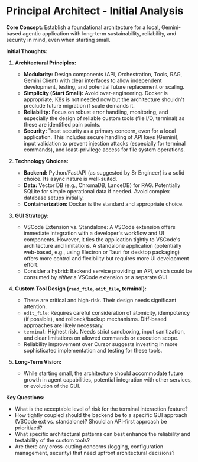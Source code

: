 # Principal Architect - Initial Analysis

**Core Concept:** Establish a foundational architecture for a local, Gemini-based agentic application with long-term sustainability, reliability, and security in mind, even when starting small.

**Initial Thoughts:**

1.  **Architectural Principles:**
    *   **Modularity:** Design components (API, Orchestration, Tools, RAG, Gemini Client) with clear interfaces to allow independent development, testing, and potential future replacement or scaling.
    *   **Simplicity (Start Small):** Avoid over-engineering. Docker is appropriate; K8s is not needed now but the architecture shouldn't preclude future migration if scale demands it.
    *   **Reliability:** Focus on robust error handling, monitoring, and especially the design of reliable custom tools (file I/O, terminal) as these are identified pain points.
    *   **Security:** Treat security as a primary concern, even for a local application. This includes secure handling of API keys (Gemini), input validation to prevent injection attacks (especially for terminal commands), and least-privilege access for file system operations.

2.  **Technology Choices:**
    *   **Backend:** Python/FastAPI (as suggested by Sr Engineer) is a solid choice. Its async nature is well-suited.
    *   **Data:** Vector DB (e.g., ChromaDB, LanceDB) for RAG. Potentially SQLite for simple operational data if needed. Avoid complex database setups initially.
    *   **Containerization:** Docker is the standard and appropriate choice.

3.  **GUI Strategy:**
    *   VSCode Extension vs. Standalone: A VSCode extension offers immediate integration with a developer's workflow and UI components. However, it ties the application tightly to VSCode's architecture and limitations. A standalone application (potentially web-based, e.g., using Electron or Tauri for desktop packaging) offers more control and flexibility but requires more UI development effort.
    *   Consider a hybrid: Backend service providing an API, which could be consumed by *either* a VSCode extension *or* a separate GUI.

4.  **Custom Tool Design (`read_file`, `edit_file`, terminal):**
    *   These are critical and high-risk. Their design needs significant attention.
    *   `edit_file`: Requires careful consideration of atomicity, idempotency (if possible), and rollback/backup mechanisms. Diff-based approaches are likely necessary.
    *   `terminal`: Highest risk. Needs strict sandboxing, input sanitization, and clear limitations on allowed commands or execution scope.
    *   Reliability improvement over Cursor suggests investing in more sophisticated implementation and testing for these tools.

5.  **Long-Term Vision:**
    *   While starting small, the architecture should accommodate future growth in agent capabilities, potential integration with other services, or evolution of the GUI.

**Key Questions:**
*   What is the acceptable level of risk for the terminal interaction feature?
*   How tightly coupled should the backend be to a specific GUI approach (VSCode ext vs. standalone)? Should an API-first approach be prioritized?
*   What specific architectural patterns can best enhance the reliability and testability of the custom tools?
*   Are there any cross-cutting concerns (logging, configuration management, security) that need upfront architectural decisions? 